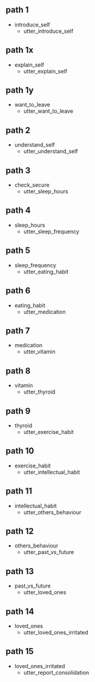 ## path 1
* introduce_self
  - utter_introduce_self

## path 1x
* explain_self
  - utter_explain_self

## path 1y
* want_to_leave
  - utter_want_to_leave

## path 2
* understand_self
  - utter_understand_self

## path 3
* check_secure
  - utter_sleep_hours

## path 4
* sleep_hours
  - utter_sleep_frequency

## path 5
* sleep_frequency
  - utter_eating_habit

## path 6
* eating_habit
  - utter_medication

## path 7
* medication
  - utter_vitamin

## path 8
* vitamin
  - utter_thyroid

## path 9
* thyroid
  - utter_exercise_habit

## path 10
* exercise_habit
  - utter_intellectual_habit

## path 11
* intellectual_habit
  - utter_others_behaviour

## path 12
* others_behaviour
  - utter_past_vs_future

## path 13
* past_vs_future
  - utter_loved_ones

## path 14
* loved_ones
  - utter_loved_ones_irritated

## path 15
* loved_ones_irritated
  - utter_report_consolidation
